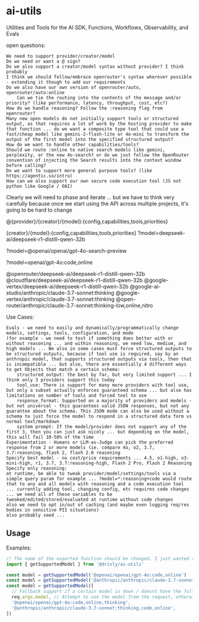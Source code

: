 # ai-utils
Utilities and Tools for the AI SDK, Functions, Workflows, Observability, and Evals

open questions:

    We need to support provider/creator/model
    Do we need or want a @ sign?
    Do we also support a creator/model syntax without provider? I think probably
    I think we should follow/embrace openrouter's syntax wherever possible - extending it though to add our requirements
    Do we also have our own version of openrouter/auto, openrouter/auto:online
        Can we tie the routing into the contents of the message and/or priority? (like performance, latency, throughput, cost, etc?)
    How do we handle reasoning? Follow the :reasoning flag from openrouter?
    Many new open models do not initially support tools or structured output, as that requires a lot of work by the hosting provider to make that function ... do we want a composite type tool that could use a fast/cheap model like gemini-2-flash-lite or 4o-mini to transform the output of the first model into the specified structured output?
    How do we want to handle other capabilities/tools?
    Should we route :online to native search models like gemini, perplexity, or the new 4o-search? or do we just follow the OpenRouter convention of injecting the Search results into the context window before calling?
    Do we want to support more general purpose tools? (like https://agentic.so/intro)
    How can we also support our own secure code execution tool (JS not python like Google / OAI)

Clearly we will need to phase and iterate ... but we have to think very carefully because once we start using the API across multiple projects, it's going to be hard to change

@{provider}/{creator}/{model}:{config,capabilities,tools,priorities}

{creator}/{model}:{config,capabilities,tools,priorities}
?model=deepseek-ai/deepseek-r1-distill-qwen-32b

?model=@openai/openai/gpt-4o-search-preview

?model=openai/gpt-4o:code,online

@openrouter/deepseek-ai/deepseek-r1-distill-qwen-32b
@cloudflare/deepseek-ai/deepseek-r1-distill-qwen-32b
@google-vertex/deepseek-ai/deepseek-r1-distill-qwen-32b
@google-ai-studio/anthropic/claude-3.7-sonnet:thinking
@google-vertex/anthropic/claude-3.7-sonnet:thinking
@open-router/anthropic/claude-3.7-sonnet:thinking-low,online,nitro

Use Cases:

    Evals - we need to easily and dynamically/programmatically change models, settings, tools, configuration, and mode
    (for example - we need to test if something does better with or without reasoning ... and within reasoning, we need low, medium, and high models ... We also in some cases must force structured outputs to be structured outputs, because if tool use is required, say by an anthropic model, that supports structured outputs via tools, then that is incompatible ... but also, there are essentially 4 different ways to get Objects that match a certain schema:
        structured_output: the best by far, but very limited support ... I think only 3 providers support this today
        tool_use: There is support for many more providers with tool use, but only a subset actually enforces guaranteed schema ... but also has limitations on number of tools and forced tool to use
        response_format: Supported on a majority of providers and models - but not universal - this guarantees valid JSON responses, but not any guarantee about the schema. This JSON mode can also be used without a schema to just force the model to respond in a structured data form vs normal text/markdown
        system prompt: If the model/provider does not support any of the first 3, then you can just ask nicely ... but depending on the model, this will fail 10-50% of the time
    Experimentation - Humans or LLM-as-Judge can pick the preferred response from 2 or more models (ie. compare 4o, o2, 3.7, 3.7:reasoning, flash 2, flash 2.0 reasoning
    Specify best model - no cost/price requirements ... 4.5, o1-high, o3-mini-high, r1, 3.7, 3.7:reasoning-high, Flash 2 Pro, Flash 2 Reasoning
    Specify only reasoning:
    at runtime, be able to tweak provider/model/settings/tools via a simple query param for example ... ?model=*:reasoning+code would route that to any and all models with reasoning and a code execution tool ... currently adding tool, changing config, etc requires code changes ... we need all of these variables to be tweaked/edited/stored/evaluated at runtime without code changes
    also we need to opt in/out of caching (and maybe even logging req/res bodies in sensitive PII situations)
    also probably seed ...

## Usage

Examples:

```ts
// The name of the exported function should be changed, I just wanted to get the ball rolling
import { getSupportedModel } from '@drivly/ai-utils'

const model = getSupportedModel('@openai/openai/gpt-4o:code,online')
const model = getSupportedModel('@anthropic/anthropic/claude-3.7-sonnet:thinking,code,online')
const model = getSupportedModel([
  // Fallback support if a certain model is down / doesnt have the full capabilities supported
  req.args.model, // Attempt to use the model from the request, otherwise fallback to the next one
  '@openai/openai/gpt-4o:code,online,thinking',
  '@anthropic/anthropic/claude-3.7-sonnet:thinking,code,online',
])
```